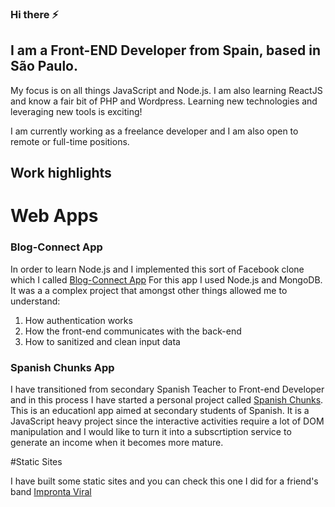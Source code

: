 ### Hi there ⚡

<!--
**jorgeberen/jorgeberen** is a ✨ _special_ ✨ repository because its `README.md` (this file) appears on your GitHub profile.

Here are some ideas to get you started:

- 🔭 I’m currently working on ...
- 🌱 I’m currently learning ...
- 👯 I’m looking to collaborate on ...
- 🤔 I’m looking for help with ...
- 💬 Ask me about ...
- 📫 How to reach me: ...
- 😄 Pronouns: ...
- ⚡ Fun fact: ...
-->

## I am a Front-END Developer from Spain, based in São Paulo.

My focus is on all things JavaScript and Node.js. 
I am also learning ReactJS and know a fair bit of PHP and Wordpress. 
Learning new technologies and leveraging new tools is exciting!

I am currently working as a freelance developer and I am also open to remote or full-time positions. 

## Work highlights

# Web Apps

### Blog-Connect App
In order to learn Node.js and I implemented this sort of Facebook clone which I called [Blog-Connect App](https://github.com/jorgeberen/complex_app)
For this app I used Node.js and MongoDB. It was a a complex project that amongst other things allowed me to understand:
1. How authentication works
2. How the front-end communicates with the back-end
3. How to sanitized and clean input data

### Spanish Chunks App
I have transitioned from secondary Spanish Teacher to Front-end Developer and in this process I have started a personal project called [Spanish Chunks](https://github.com/jorgeberen/spchks_node_app). This is an educationl app aimed at secondary students of Spanish. It is a JavaScript heavy project since the interactive activities require a lot of DOM manipulation and I would like to turn it into a subscrtiption service to generate an income when it becomes more mature. 

#Static Sites

I have built some static sites and you can check this one I did for a friend's band [Impronta Viral](https://github.com/jorgeberen/web_impronta)



